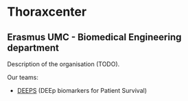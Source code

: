 # Thoraxcenter
## Erasmus UMC - Biomedical Engineering department

Description of the organisation (TODO).


Our teams:

- [DEEPS](https://github.com/orgs/ThoraxcenterBME/teams/deeps/repositories) (DEEp biomarkers for Patient Survival)

